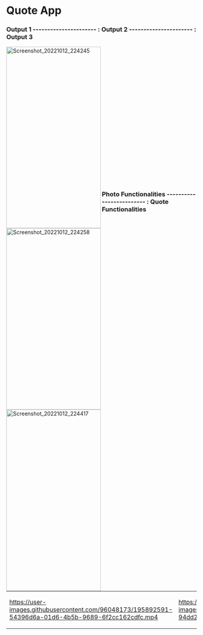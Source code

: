 # Quote App


### Output 1 ---------------------- : Output 2  ---------------------- : Output 3                   


<p float="left">
  <img align="left" src="https://user-images.githubusercontent.com/96048173/195881507-60820f61-1704-494e-bc31-dffceebc34dc.jpg" alt="Screenshot_20221012_224245" width=250 height=480/>
  
  <img align="left" src="https://user-images.githubusercontent.com/96048173/195881520-acee3266-fcd5-4b0a-8c2f-bb44c55c2c86.jpg" alt="Screenshot_20221012_224258" width=250 height=480/>
  
  <img align="left" src="https://user-images.githubusercontent.com/96048173/195881530-5a363b84-0bca-468b-b5f9-9aa3e5284a2e.jpg" alt="Screenshot_20221012_224417" width=250 height=480/>
  </br></br></br></br></br></br></br></br></br></br></br></br></br></br></br></br></br></br></br></br></br>
 </p>

 ### Photo Functionalities ------------------------- : Quote Functionalities
 
 <table>
  <td width="50%">
  
  https://user-images.githubusercontent.com/96048173/195892591-54396d6a-01d6-4b5b-9689-6f2cc162cdfc.mp4
 
  </td>
  <td width="52%">
 
  https://user-images.githubusercontent.com/96048173/195895150-94dd2ecb-6549-40de-a8c6-9a76723a40ae.mp4
  
    
</td>
 </table>
 
 




